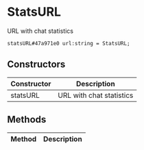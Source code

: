 # StatsURL
URL with chat statistics

```
statsURL#47a971e0 url:string = StatsURL;
```

## Constructors
| Constructor | Description |
| ---- | ----------- |
| statsURL | URL with chat statistics |


## Methods
| Method | Description |
| ---- | ----------- |


